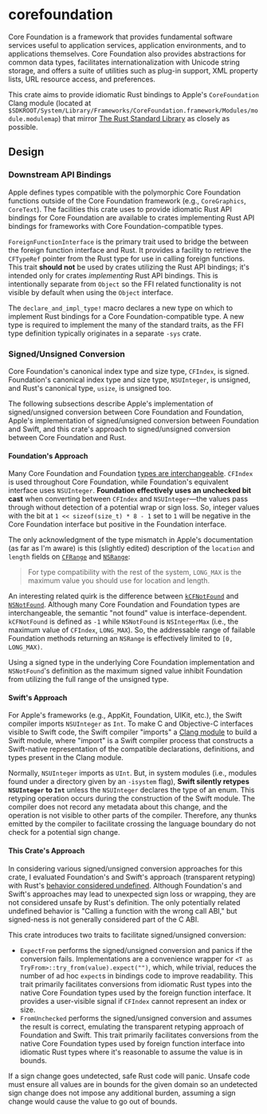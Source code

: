 # corefoundation

Core Foundation is a framework that provides fundamental software services useful to application
services, application environments, and to applications themselves. Core Foundation also provides
abstractions for common data types, facilitates internationalization with Unicode string storage,
and offers a suite of utilities such as plug-in support, XML property lists, URL resource access,
and preferences.

This crate aims to provide idiomatic Rust bindings to Apple's `CoreFoundation` Clang module (located
at `$SDKROOT/System/Library/Frameworks/CoreFoundation.framework/Modules/module.modulemap`) that
mirror [The Rust Standard Library](https://doc.rust-lang.org/std/) as closely as possible.

## Design

### Downstream API Bindings

Apple defines types compatible with the polymorphic Core Foundation functions outside of the Core
Foundation framework (e.g., `CoreGraphics`, `CoreText`). The facilities this crate uses to provide
idiomatic Rust API bindings for Core Foundation are available to crates implementing Rust API
bindings for frameworks with Core Foundation-compatible types.

`ForeignFunctionInterface` is the primary trait used to bridge the between the foreign function
interface and Rust. It provides a facility to retrieve the `CFTypeRef` pointer from the Rust type
for use in calling foreign functions. This trait **should not** be used by crates utilizing the Rust
API bindings; it's intended only for crates *implementing* Rust API bindings. This is intentionally
separate from `Object` so the FFI related functionality is not visible by default when using the
`Object` interface.

The `declare_and_impl_type!` macro declares a new type on which to implement Rust bindings for a
Core Foundation-compatible type. A new type is required to implement the many of the standard
traits, as the FFI type definition typically originates in a separate `-sys` crate.

### Signed/Unsigned Conversion

Core Foundation's canonical index type and size type, `CFIndex`, is signed. Foundation's canonical
index type and size type, `NSUInteger`, is unsigned, and Rust's canonical type, `usize`, is unsigned
too.

The following subsections describe Apple's implementation of signed/unsigned conversion between
Core Foundation and Foundation, Apple's implementation of signed/unsigned conversion between
Foundation and Swift, and this crate's approach to signed/unsigned conversion between Core
Foundation and Rust.

#### Foundation's Approach

Many Core Foundation and Foundation [types are interchangeable](https://developer.apple.com/library/archive/documentation/General/Conceptual/CocoaEncyclopedia/Toll-FreeBridgin/Toll-FreeBridgin.html).
`CFIndex` is used throughout Core Foundation, while Foundation's equivalent interface uses
`NSUInteger`. **Foundation effectively uses an unchecked bit cast** when converting between
`CFIndex` and `NSUInteger`—the values pass through without detection of a potential wrap or sign
loss. So, integer values with the bit at `1 << sizeof(size_t) * 8 - 1` set to `1` will be negative
in the Core Foundation interface but positive in the Foundation interface.

The only acknowledgment of the type mismatch in Apple's documentation (as far as I'm aware) is this
(slightly edited) description of the `location` and `length` fields on [`CFRange`](https://developer.apple.com/documentation/corefoundation/cfrange)
and [`NSRange`](https://developer.apple.com/documentation/foundation/nsrange/1459533-location):

> For type compatibility with the rest of the system, `LONG_MAX` is the maximum value you should use
> for location and length.

An interesting related quirk is the difference between [`kCFNotFound`](https://github.com/apple/swift-corelibs-foundation/blob/swift-5.9-RELEASE/CoreFoundation/Base.subproj/CFBase.h#L497)
and [`NSNotFound`](https://github.com/apple/swift-corelibs-foundation/blob/swift-5.9-RELEASE/Darwin/Foundation-swiftoverlay/Foundation.swift#L26).
Although many Core Foundation and Foundation types are interchangeable, the semantic "not found"
value is interface-dependent. `kCFNotFound` is defined as `-1` while `NSNotFound` is `NSIntegerMax`
(i.e., the maximum value of `CFIndex`, `LONG_MAX`). So, the addressable range of failable Foundation
methods returning an `NSRange` is effectively limited to `[0, LONG_MAX)`.

Using a signed type in the underlying Core Foundation implementation and `NSNotFound`'s definition
as the maximum signed value inhibit Foundation from utilizing the full range of the unsigned type.

#### Swift's Approach

For Apple's frameworks (e.g., AppKit, Foundation, UIKit, etc.), the Swift compiler imports
`NSUInteger` as `Int`. To make C and Objective-C interfaces visible to Swift code, the Swift
compiler "imports" a [Clang module](https://clang.llvm.org/docs/Modules.html) to build a Swift
module, where "import" is a Swift compiler process that constructs a Swift-native representation of
the compatible declarations, definitions, and types present in the Clang module.

Normally, `NSUInteger` imports as `UInt`. But, in system modules (i.e., modules found under a
directory given by an `-isystem` flag), **Swift silently retypes `NSUInteger` to `Int`** unless the
`NSUInteger` declares the type of an enum. This retyping operation occurs during the construction of
the Swift module. The compiler does not record any metadata about this change, and the operation is
not visible to other parts of the compiler. Therefore, any thunks emitted by the compiler to
facilitate crossing the language boundary do not check for a potential sign change.

#### This Crate's Approach

In considering various signed/unsigned conversion approaches for this crate, I evaluated
Foundation's and Swift's approach (transparent retyping) with Rust's [behavior considered undefined](https://doc.rust-lang.org/reference/behavior-considered-undefined.html).
Although Foundation's and Swift's approaches may lead to unexpected sign loss or wrapping, they are
not considered unsafe by Rust's definition. The only potentially related undefined behavior is
"Calling a function with the wrong call ABI," but signed-ness is not generally considered part of
the C ABI.

This crate introduces two traits to facilitate signed/unsigned conversion:

* `ExpectFrom` performs the signed/unsigned conversion and panics if the conversion fails.
  Implementations are a convenience wrapper for `<T as TryFrom>::try_from(value).expect("")`, which,
  while trivial, reduces the number of ad hoc `expect`s in bindings code to improve readability.
  This trait primarily facilitates conversions from idiomatic Rust types into the native Core
  Foundation types used by the foreign function interface. It provides a user-visible signal if
  `CFIndex` cannot represent an index or size.
* `FromUnchecked` performs the signed/unsigned conversion and assumes the result is correct,
  emulating the transparent retyping approach of Foundation and Swift. This trait primarily
  facilitates conversions from the native Core Foundation types used by foreign function interface
  into idiomatic Rust types where it's reasonable to assume the value is in bounds.

If a sign change goes undetected, safe Rust code will panic. Unsafe code must ensure all values are
in bounds for the given domain so an undetected sign change does not impose any additional burden,
assuming a sign change would cause the value to go out of bounds.

